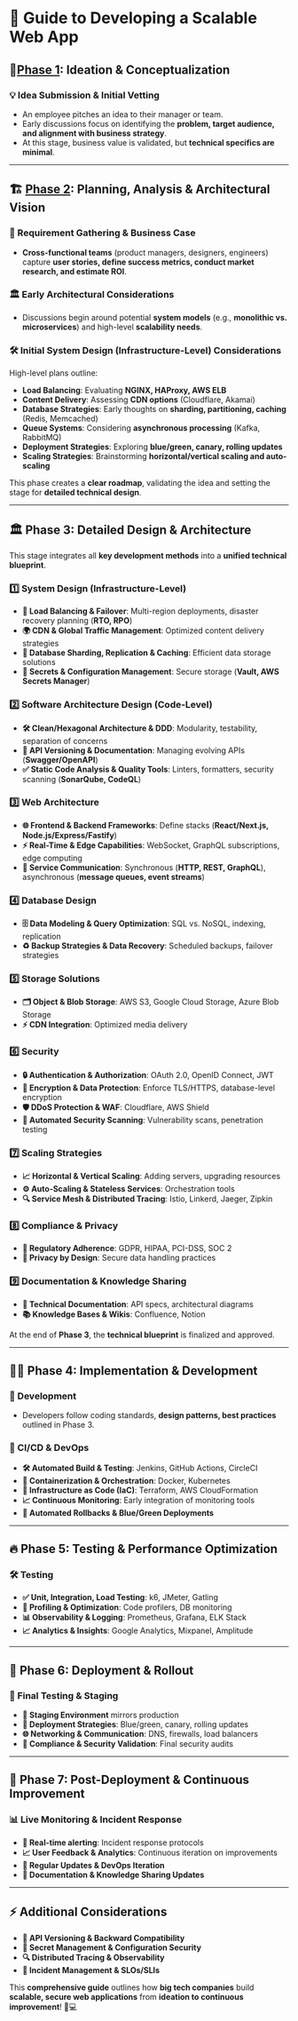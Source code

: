 # 🚀 Guide to Developing a Scalable Web App

## 📌[Phase 1](./phase-1/README.md): Ideation & Conceptualization

### 💡 Idea Submission & Initial Vetting
- An employee pitches an idea to their manager or team.
- Early discussions focus on identifying the **problem, target audience, and alignment with business strategy**.
- At this stage, business value is validated, but **technical specifics are minimal**.

---

## 🏗️ [Phase 2](./phase-2/README.md): Planning, Analysis & Architectural Vision

### 📜 Requirement Gathering & Business Case
- **Cross-functional teams** (product managers, designers, engineers) capture **user stories, define success metrics, conduct market research, and estimate ROI**.

### 🏛️ Early Architectural Considerations
- Discussions begin around potential **system models** (e.g., **monolithic vs. microservices**) and high-level **scalability needs**.

### 🛠️ Initial System Design (Infrastructure-Level) Considerations
High-level plans outline:
- **Load Balancing**: Evaluating **NGINX, HAProxy, AWS ELB**
- **Content Delivery**: Assessing **CDN options** (Cloudflare, Akamai)
- **Database Strategies**: Early thoughts on **sharding, partitioning, caching** (Redis, Memcached)
- **Queue Systems**: Considering **asynchronous processing** (Kafka, RabbitMQ)
- **Deployment Strategies**: Exploring **blue/green, canary, rolling updates**
- **Scaling Strategies**: Brainstorming **horizontal/vertical scaling and auto-scaling**

This phase creates a **clear roadmap**, validating the idea and setting the stage for **detailed technical design**.

---

## 🏛️ Phase 3: Detailed Design & Architecture

This stage integrates all **key development methods** into a **unified technical blueprint**.

### 1️⃣ System Design (Infrastructure-Level)
- **🔀 Load Balancing & Failover**: Multi-region deployments, disaster recovery planning (**RTO, RPO**)
- **🌍 CDN & Global Traffic Management**: Optimized content delivery strategies
- **💾 Database Sharding, Replication & Caching**: Efficient data storage solutions
- **🔑 Secrets & Configuration Management**: Secure storage (**Vault, AWS Secrets Manager**)

### 2️⃣ Software Architecture Design (Code-Level)
- **🛠️ Clean/Hexagonal Architecture & DDD**: Modularity, testability, separation of concerns
- **📜 API Versioning & Documentation**: Managing evolving APIs (**Swagger/OpenAPI**)
- **✅ Static Code Analysis & Quality Tools**: Linters, formatters, security scanning (**SonarQube, CodeQL**)

### 3️⃣ Web Architecture
- **🌐 Frontend & Backend Frameworks**: Define stacks (**React/Next.js, Node.js/Express/Fastify**)
- **⚡ Real-Time & Edge Capabilities**: WebSocket, GraphQL subscriptions, edge computing
- **🔄 Service Communication**: Synchronous (**HTTP, REST, GraphQL**), asynchronous (**message queues, event streams**)

### 4️⃣ Database Design
- **🗄️ Data Modeling & Query Optimization**: SQL vs. NoSQL, indexing, replication
- **♻️ Backup Strategies & Data Recovery**: Scheduled backups, failover strategies

### 5️⃣ Storage Solutions
- **🗂️ Object & Blob Storage**: AWS S3, Google Cloud Storage, Azure Blob Storage
- **⚡ CDN Integration**: Optimized media delivery

### 6️⃣ Security
- **🔒 Authentication & Authorization**: OAuth 2.0, OpenID Connect, JWT
- **🔐 Encryption & Data Protection**: Enforce TLS/HTTPS, database-level encryption
- **🛡️ DDoS Protection & WAF**: Cloudflare, AWS Shield
- **🚨 Automated Security Scanning**: Vulnerability scans, penetration testing

### 7️⃣ Scaling Strategies
- **📈 Horizontal & Vertical Scaling**: Adding servers, upgrading resources
- **⚙️ Auto-Scaling & Stateless Services**: Orchestration tools
- **🔍 Service Mesh & Distributed Tracing**: Istio, Linkerd, Jaeger, Zipkin

### 8️⃣ Compliance & Privacy
- **📜 Regulatory Adherence**: GDPR, HIPAA, PCI-DSS, SOC 2
- **🔏 Privacy by Design**: Secure data handling practices

### 9️⃣ Documentation & Knowledge Sharing
- **📄 Technical Documentation**: API specs, architectural diagrams
- **📚 Knowledge Bases & Wikis**: Confluence, Notion

At the end of **Phase 3**, the **technical blueprint** is finalized and approved.

---

## 👨‍💻 Phase 4: Implementation & Development

### 🚀 Development
- Developers follow coding standards, **design patterns, best practices** outlined in Phase 3.

### 🔄 CI/CD & DevOps
- **🛠️ Automated Build & Testing**: Jenkins, GitHub Actions, CircleCI
- **🐳 Containerization & Orchestration**: Docker, Kubernetes
- **💾 Infrastructure as Code (IaC)**: Terraform, AWS CloudFormation
- **📈 Continuous Monitoring**: Early integration of monitoring tools
- **🔄 Automated Rollbacks & Blue/Green Deployments**

---

## 🔥 Phase 5: Testing & Performance Optimization

### 🛠️ Testing
- **✅ Unit, Integration, Load Testing**: k6, JMeter, Gatling
- **🔎 Profiling & Optimization**: Code profilers, DB monitoring
- **📊 Observability & Logging**: Prometheus, Grafana, ELK Stack
- **📈 Analytics & Insights**: Google Analytics, Mixpanel, Amplitude

---

## 🚢 Phase 6: Deployment & Rollout

### 🔄 Final Testing & Staging
- **🚀 Staging Environment** mirrors production
- **💙 Deployment Strategies**: Blue/green, canary, rolling updates
- **🌐 Networking & Communication**: DNS, firewalls, load balancers
- **🔏 Compliance & Security Validation**: Final security audits

---

## 🔄 Phase 7: Post-Deployment & Continuous Improvement

### 📊 Live Monitoring & Incident Response
- **🚨 Real-time alerting**: Incident response protocols
- **📈 User Feedback & Analytics**: Continuous iteration on improvements
- **🔄 Regular Updates & DevOps Iteration**
- **📖 Documentation & Knowledge Sharing Updates**

---

## ⚡ Additional Considerations
- **📜 API Versioning & Backward Compatibility**
- **🔑 Secret Management & Configuration Security**
- **🔍 Distributed Tracing & Observability**
- **🚨 Incident Management & SLOs/SLIs**

This **comprehensive guide** outlines how **big tech companies** build **scalable, secure web applications** from **ideation to continuous improvement**! 🚀💻

